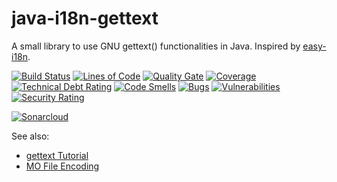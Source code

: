 # java-i18n-gettext

A small library to use GNU gettext() functionalities in Java.
Inspired by [easy-i18n](https://github.com/awkay/easy-i18n).

[![Build Status](https://travis-ci.org/JuKu/java-i18n-gettext.svg?branch=master)](https://travis-ci.org/JuKu/java-i18n-gettext)
[![Lines of Code](https://sonarcloud.io/api/project_badges/measure?project=com.jukusoft%3Aeasy-i18n-gettext&metric=ncloc)](https://sonarcloud.io/dashboard/index/com.jukusoft%3Aeasy-i18n-gettext) 
[![Quality Gate](https://sonarcloud.io/api/project_badges/measure?project=com.jukusoft%3Aeasy-i18n-gettext&metric=alert_status)](https://sonarcloud.io/dashboard/index/com.jukusoft%3Aeasy-i18n-gettext) 
[![Coverage](https://sonarcloud.io/api/project_badges/measure?project=com.jukusoft%3Aeasy-i18n-gettext&metric=coverage)](https://sonarcloud.io/dashboard/index/com.jukusoft%3Aeasy-i18n-gettext) 
[![Technical Debt Rating](https://sonarcloud.io/api/project_badges/measure?project=com.jukusoft%3Aeasy-i18n-gettext&metric=sqale_index)](https://sonarcloud.io/dashboard/index/com.jukusoft%3Aeasy-i18n-gettext) 
[![Code Smells](https://sonarcloud.io/api/project_badges/measure?project=com.jukusoft%3Aeasy-i18n-gettext&metric=code_smells)](https://sonarcloud.io/dashboard/index/com.jukusoft%3Aeasy-i18n-gettext) 
[![Bugs](https://sonarcloud.io/api/project_badges/measure?project=com.jukusoft%3Aeasy-i18n-gettext&metric=bugs)](https://sonarcloud.io/dashboard/index/com.jukusoft%3Aeasy-i18n-gettext) 
[![Vulnerabilities](https://sonarcloud.io/api/project_badges/measure?project=com.jukusoft%3Aeasy-i18n-gettext&metric=vulnerabilities)](https://sonarcloud.io/dashboard/index/com.jukusoft%3Aeasy-i18n-gettext) 
[![Security Rating](https://sonarcloud.io/api/project_badges/measure?project=com.jukusoft%3Aeasy-i18n-gettext&metric=security_rating)](https://sonarcloud.io/dashboard/index/com.jukusoft%3Aeasy-i18n-gettext) 

[![Sonarcloud](https://sonarcloud.io/api/project_badges/quality_gate?project=com.jukusoft%3Aeasy-i18n-gettext)](https://sonarcloud.io/dashboard?id=com.jukusoft%3Aeasy-i18n-gettext)

See also:

  - [gettext Tutorial](http://www.labri.fr/perso/fleury/posts/programming/a-quick-gettext-tutorial.html)
  - [MO File Encoding](https://www.gnu.org/software/gettext/manual/html_node/MO-Files.html)
